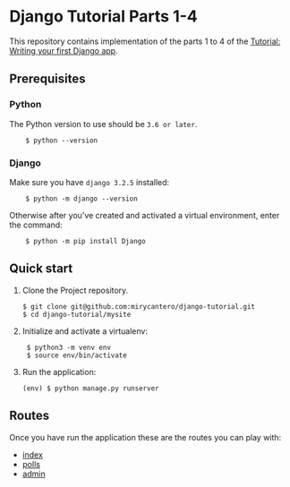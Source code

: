 # Django Tutorial Parts 1-4

This repository contains implementation of the parts 1 to 4 of the [Tutorial: Writing your first Django app](https://docs.djangoproject.com/en/3.2/intro/tutorial01/).


## Prerequisites

### Python

The Python version to use should be `3.6 or later`.

        $ python --version
### Django

Make sure you have `django 3.2.5` installed:

        $ python -m django --version

Otherwise after you’ve created and activated a virtual environment, enter the command:

        $ python -m pip install Django
## Quick start

1.  Clone the Project repository.

        $ git clone git@github.com:mirycantero/django-tutorial.git
        $ cd django-tutorial/mysite

2. Initialize and activate a virtualenv:

        $ python3 -m venv env
        $ source env/bin/activate

3.  Run the application:

        (env) $ python manage.py runserver

## Routes

Once you have run the application these are the routes you can play with:

- [index](http://127.0.0.1:8000/)
- [polls](http://127.0.0.1:8000/polls/)
- [admin](http://127.0.0.1:8000/admin/)
